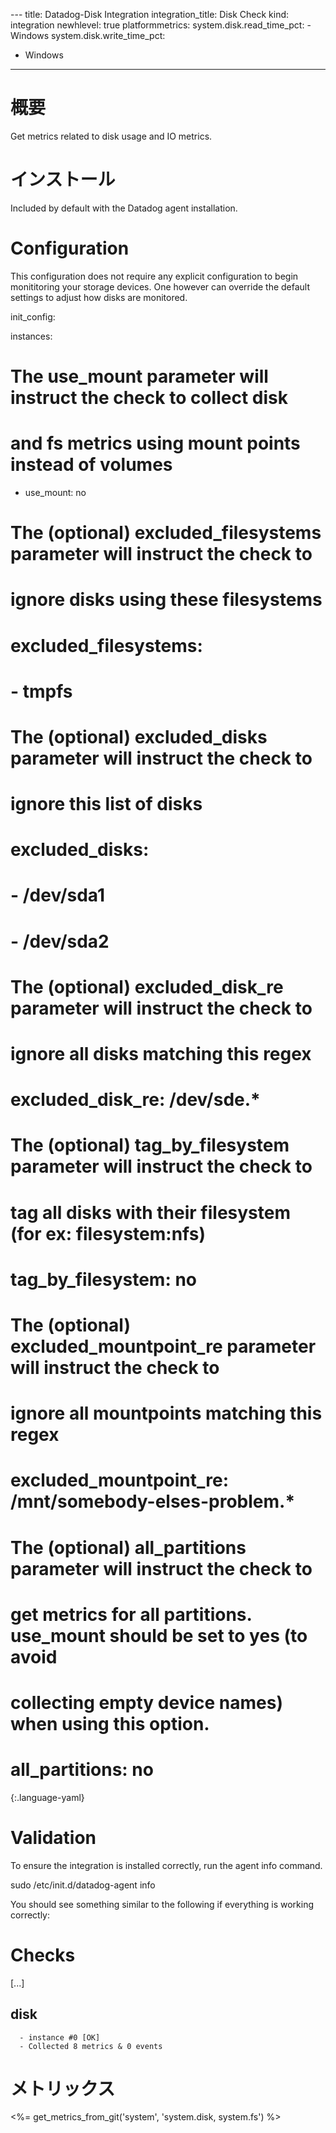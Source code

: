 --- title: Datadog-Disk Integration integration_title: Disk Check kind: integration newhlevel: true platformmetrics:  system.disk.read_time_pct:  - Windows  system.disk.write_time_pct:
- Windows
---

# 概要

Get metrics related to disk usage and IO metrics.

# インストール

Included by default with the Datadog agent installation.

# Configuration


This configuration does not require any explicit configuration to begin monititoring your storage devices. One however can override the default settings to adjust how disks are monitored.

init_config:

instances:
  # The use_mount parameter will instruct the check to collect disk
  # and fs metrics using mount points instead of volumes
  - use_mount: no
  # The (optional) excluded_filesystems parameter will instruct the check to
  # ignore disks using these filesystems
  # excluded_filesystems:
  #   - tmpfs

  # The (optional) excluded_disks parameter will instruct the check to
  # ignore this list of disks
  # excluded_disks:
  #   - /dev/sda1
  #   - /dev/sda2
  #
  # The (optional) excluded_disk_re parameter will instruct the check to
  # ignore all disks matching this regex
  # excluded_disk_re: /dev/sde.*
  #
  # The (optional) tag_by_filesystem parameter will instruct the check to
  # tag all disks with their filesystem (for ex: filesystem:nfs)
  # tag_by_filesystem: no
  #
  # The (optional) excluded_mountpoint_re parameter will instruct the check to
  # ignore all mountpoints matching this regex
  # excluded_mountpoint_re: /mnt/somebody-elses-problem.*
  #
  # The (optional) all_partitions parameter will instruct the check to
  # get metrics for all partitions. use_mount should be set to yes (to avoid
  # collecting empty device names) when using this option.
  # all_partitions: no
{:.language-yaml}

# Validation

To ensure the integration is installed correctly, run the agent info command.

sudo /etc/init.d/datadog-agent info

You should see something similar to the following if everything is working correctly:

Checks
======

  [...]

  disk
  ------
      - instance #0 [OK]
      - Collected 8 metrics & 0 events


# メトリックス

<%= get_metrics_from_git('system', 'system.disk, system.fs') %>

